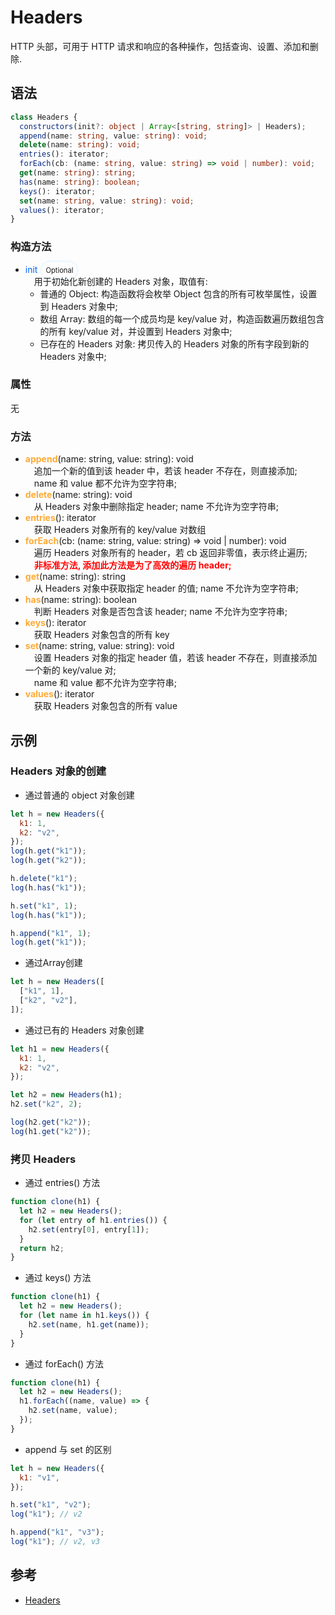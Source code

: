 # Headers
HTTP 头部，可用于 HTTP 请求和响应的各种操作，包括查询、设置、添加和删除.

## 语法
```typescript
class Headers {
  constructors(init?: object | Array<[string, string]> | Headers);
  append(name: string, value: string): void;
  delete(name: string): void;
  entries(): iterator;
  forEach(cb: (name: string, value: string) => void | number): void;
  get(name: string): string;
  has(name: string): boolean;
  keys(): iterator;
  set(name: string, value: string): void;
  values(): iterator;
}
```

### 构造方法
- <span style="color: #0066FF">init </span><span style="border: 3px solid #F0F8FF;border-radius: 4rem;padding:0.375rem 0.375rem;font-color: #D3D3D3;font-size: 0.7rem;">Optional</span><br>
&emsp;用于初始化新创建的 Headers 对象，取值有:<br>
  - 普通的 Object: 构造函数将会枚举 Object 包含的所有可枚举属性，设置到 Headers 对象中;
  - 数组 Array: 数组的每一个成员均是 key/value 对，构造函数遍历数组包含的所有 key/value 对，并设置到 Headers 对象中;
  - 已存在的 Headers 对象: 拷贝传入的 Headers 对象的所有字段到新的 Headers 对象中;

### 属性
无

### 方法
- <span style="color: #FFAA33;font-weight: bold;">append</span>(name: string, value: string):  void<br>
&emsp;追加一个新的值到该 header 中，若该 header 不存在，则直接添加; <br>
&emsp;name 和 value 都不允许为空字符串; <br>
- <span style="color: #FFAA33;font-weight: bold;">delete</span>(name: string):  void<br>
&emsp;从 Headers 对象中删除指定 header; name 不允许为空字符串; <br>
- <span style="color: #FFAA33;font-weight: bold;">entries</span>():  iterator<br>
&emsp;获取 Headers 对象所有的 key/value 对数组
- <span style="color: #FFAA33;font-weight: bold;">forEach</span>(cb: (name: string, value: string) => void | number):  void<br>
&emsp;遍历 Headers 对象所有的 header，若 cb 返回非零值，表示终止遍历;<br>
&emsp;<span style="color:red;"><b>非标准方法, 添加此方法是为了高效的遍历 header;</b></span><br>
- <span style="color: #FFAA33;font-weight: bold;">get</span>(name: string):  string<br>
&emsp;从 Headers 对象中获取指定 header 的值; name 不允许为空字符串; <br>
- <span style="color: #FFAA33;font-weight: bold;">has</span>(name: string):  boolean<br>
&emsp;判断 Headers 对象是否包含该 header; name 不允许为空字符串; <br>
- <span style="color: #FFAA33;font-weight: bold;">keys</span>():  iterator<br>
&emsp;获取 Headers 对象包含的所有 key
- <span style="color: #FFAA33;font-weight: bold;">set</span>(name: string, value: string):  void<br>
&emsp;设置 Headers 对象的指定 header 值，若该 header 不存在，则直接添加一个新的 key/value 对; <br>
&emsp;name 和 value 都不允许为空字符串; <br>
- <span style="color: #FFAA33;font-weight: bold;">values</span>():  iterator<br>
&emsp;获取 Headers 对象包含的所有 value

## 示例
### Headers 对象的创建
- 通过普通的 object 对象创建

```js
let h = new Headers({
  k1: 1,
  k2: "v2",
});
log(h.get("k1"));
log(h.get("k2"));

h.delete("k1");
log(h.has("k1"));

h.set("k1", 1);
log(h.has("k1"));

h.append("k1", 1);
log(h.get("k1"));
```

- 通过Array创建

```js
let h = new Headers([
  ["k1", 1],
  ["k2", "v2"],
]);
```

- 通过已有的 Headers 对象创建

```js
let h1 = new Headers({
  k1: 1,
  k2: "v2",
});

let h2 = new Headers(h1);
h2.set("k2", 2);

log(h2.get("k2"));
log(h1.get("k2"));
```

### 拷贝 Headers
- 通过 entries() 方法

```js
function clone(h1) {
  let h2 = new Headers();
  for (let entry of h1.entries()) {
    h2.set(entry[0], entry[1]);
  }
  return h2;
}
```

- 通过 keys() 方法

```js
function clone(h1) {
  let h2 = new Headers();
  for (let name in h1.keys()) {
    h2.set(name, h1.get(name));
  }
}
```

- 通过 forEach() 方法

```js
function clone(h1) {
  let h2 = new Headers();
  h1.forEach((name, value) => {
    h2.set(name, value);
  });
}
```

- append 与 set 的区别

```js
let h = new Headers({
  k1: "v1",
});

h.set("k1", "v2");
log("k1"); // v2

h.append("k1", "v3");
log("k1"); // v2, v3
```

## 参考
* [Headers](https://developer.mozilla.org/en-US/docs/Web/API/Headers)
